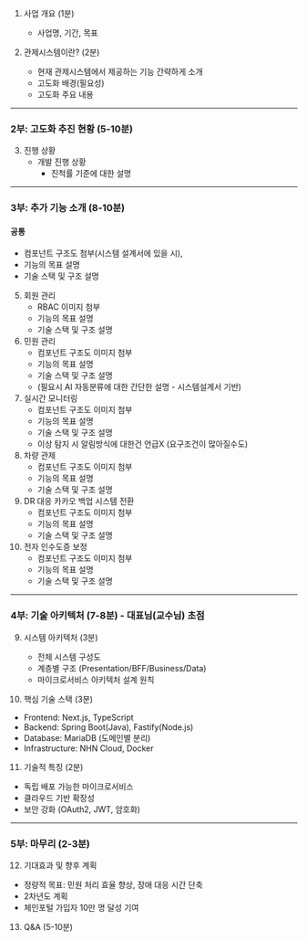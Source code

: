 1) 사업 개요 (1분)
   - 사업명, 기간, 목표

2) 관제시스템이란? (2분)
   - 현재 관제시스템에서 제공하는 기능 간략하게 소개
   - 고도화 배경(필요성)
   - 고도화 주요 내용
---
### **2부: 고도화 추진 현황** (5-10분)

3) 진행 상황
   - 개발 진행 상황 
	   - 진척률 기준에 대한 설명
---
### **3부: 추가 기능 소개** (8-10분)

#### 공통
- 컴포넌트 구조도 첨부(시스템 설계서에 있을 시),
- 기능의 목표 설명
- 기술 스택 및 구조 설명

5) 회원 관리
	- RBAC 이미지 첨부
	- 기능의 목표 설명
	- 기술 스택 및 구조 설명
6) 민원 관리
	- 컴포넌트 구조도 이미지 첨부
	- 기능의 목표 설명
	- 기술 스택 및 구조 설명
	- (필요시 AI 자동분류에 대한 간단한 설명 - 시스템설계서 기반)
7) 실시간 모니터링
	- 컴포넌트 구조도 이미지 첨부
	- 기능의 목표 설명
	- 기술 스택 및 구조 설명
	- 이상 탐지 시 알림방식에 대한건 언급X (요구조건이 많아질수도)
8) 차량 관제 
	- 컴포넌트 구조도 이미지 첨부
	- 기능의 목표 설명
	- 기술 스택 및 구조 설명
9) DR 대응 카카오 백업 시스템 전환
	- 컴포넌트 구조도 이미지 첨부
	- 기능의 목표 설명
	- 기술 스택 및 구조 설명
10) 전자 인수도증 보정
	- 컴포넌트 구조도 이미지 첨부
	- 기능의 목표 설명
	- 기술 스택 및 구조 설명


---

### **4부: 기술 아키텍처** (7-8분) - **대표님(교수님) 초점**

9) 시스템 아키텍처 (3분)
   - 전체 시스템 구성도
   - 계층별 구조 (Presentation/BFF/Business/Data)
   - 마이크로서비스 아키텍처 설계 원칙

10) 핵심 기술 스택 (3분)
   - Frontend: Next.js, TypeScript
   - Backend: Spring Boot(Java), Fastify(Node.js)
   - Database: MariaDB (도메인별 분리)
   - Infrastructure: NHN Cloud, Docker

11) 기술적 특징 (2분)
   - 독립 배포 가능한 마이크로서비스
   - 클라우드 기반 확장성
   - 보안 강화 (OAuth2, JWT, 암호화)


---

### **5부: 마무리** (2-3분)

12) 기대효과 및 향후 계획
   - 정량적 목표: 민원 처리 효율 향상, 장애 대응 시간 단축
   - 2차년도 계획
   - 체인포털 가입자 10만 명 달성 기여

13) Q&A (5-10분)